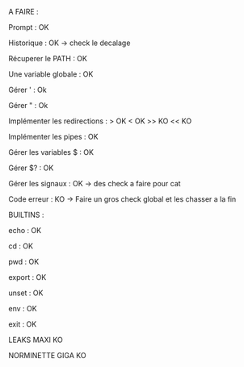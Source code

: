 A FAIRE :

Prompt : OK

Historique : OK -> check le decalage

Récuperer le PATH : OK

Une variable globale : OK

Gérer ' : Ok

Gérer " : Ok

Implémenter les redirections : > OK < OK >> KO << KO

Implémenter les pipes : OK

Gérer les variables $ : OK

Gérer $? : OK

Gérer les signaux : OK -> des check a faire pour cat

Code erreur : KO -> Faire un gros check global et les chasser a la fin


BUILTINS :

echo : OK

cd : OK

pwd : OK

export : OK

unset : OK

env : OK

exit : OK



LEAKS
MAXI KO


NORMINETTE
GIGA KO
